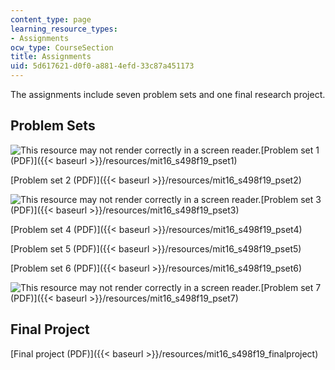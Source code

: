 ```yaml
---
content_type: page
learning_resource_types:
- Assignments
ocw_type: CourseSection
title: Assignments
uid: 5d617621-d0f0-a881-4efd-33c87a451173
---
```


The assignments include seven problem sets and one final research project.

Problem Sets
------------

![This resource may not render correctly in a screen reader.](/images/inacessible.gif)[Problem set 1 (PDF)]({{< baseurl >}}/resources/mit16_s498f19_pset1)

[Problem set 2 (PDF)]({{< baseurl >}}/resources/mit16_s498f19_pset2)

![This resource may not render correctly in a screen reader.](/images/inacessible.gif)[Problem set 3 (PDF)]({{< baseurl >}}/resources/mit16_s498f19_pset3)

[Problem set 4 (PDF)]({{< baseurl >}}/resources/mit16_s498f19_pset4)

[Problem set 5 (PDF)]({{< baseurl >}}/resources/mit16_s498f19_pset5)

[Problem set 6 (PDF)]({{< baseurl >}}/resources/mit16_s498f19_pset6)

![This resource may not render correctly in a screen reader.](/images/inacessible.gif)[Problem set 7 (PDF)]({{< baseurl >}}/resources/mit16_s498f19_pset7)

Final Project
-------------

[Final project (PDF)]({{< baseurl >}}/resources/mit16_s498f19_finalproject)